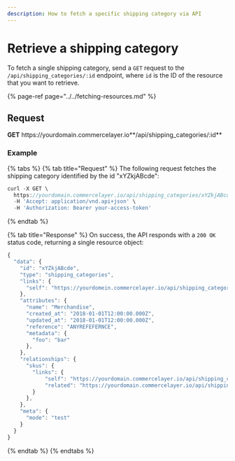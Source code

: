 ```yaml
---
description: How to fetch a specific shipping category via API
---
```


# Retrieve a shipping category

To fetch a single shipping category, send a `GET` request to the `/api/shipping_categories/:id` endpoint, where `id` is the ID of the resource that you want to retrieve.

{% page-ref page="../../fetching-resources.md" %}

## Request

**GET** https://<i></i>yourdomain.commercelayer.io**/api/shipping_categories/:id**

### **Example**

{% tabs %}
{% tab title="Request" %}
The following request fetches the shipping category identified by the id "xYZkjABcde":

```javascript
curl -X GET \
  https://yourdomain.commercelayer.io/api/shipping_categories/xYZkjABcde \
  -H 'Accept: application/vnd.api+json' \
  -H 'Authorization: Bearer your-access-token'
```
{% endtab %}

{% tab title="Response" %}
On success, the API responds with a `200 OK` status code, returning a single resource object:

```javascript
{
  "data": {
    "id": "xYZkjABcde",
    "type": "shipping_categories",
    "links": {
      "self": "https://yourdomein.commercelayer.io/api/shipping_categories/xYZkjABcde"
    },
    "attributes": {
      "name": "Merchandise",
      "created_at": "2018-01-01T12:00:00.000Z",
      "updated_at": "2018-01-01T12:00:00.000Z",
      "reference": "ANYREFEFERNCE",
      "metadata": {
        "foo": "bar"
      },
    },
    "relationships": {
      "skus": {
        "links": {
            "self": "https://yourdomain.commercelayer.io/api/shipping_categories/xYZkjABcde/relationships/skus",
            "related": "https://yourdomain.commercelayer.io/api/shipping_categories/xYZkjABcde/skus"
        }
      },
    },
    "meta": {
      "mode": "test"
    }
  }
}
```
{% endtab %}
{% endtabs %}
